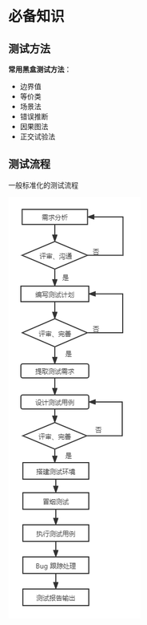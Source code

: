 # 必备知识

## 测试方法

**常用黑盒测试方法**：
+ 边界值
+ 等价类
+ 场景法
+ 错误推断
+ 因果图法
+ 正交试验法

## 测试流程
一般标准化的测试流程

![cslc](images/cslc.png)
